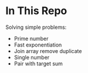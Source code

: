 # In This Repo

Solving simple problems:
- Prime number
- Fast exponentiation
- Join array remove duplicate
- Single number
- Pair with target sum
